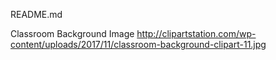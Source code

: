 README.md

Classroom Background Image
http://clipartstation.com/wp-content/uploads/2017/11/classroom-background-clipart-11.jpg